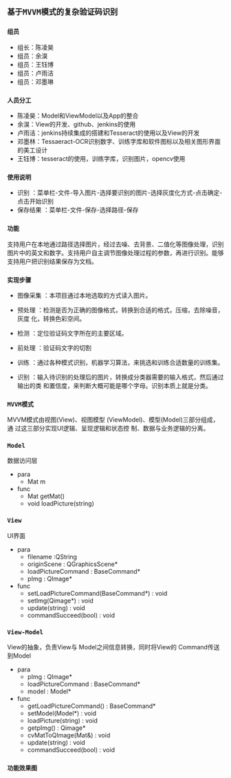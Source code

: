 ## `基于MVVM模式的复杂验证码识别`
### `组员`
* 组长：陈凌昊
* 组员：余淏
* 组员：王钰博
* 组员：卢雨洁 
* 组员：邓墨琳
### `人员分工`
* 陈凌昊：Model和ViewModel以及App的整合
* 余淏：View的开发、github、jenkins的使用
* 卢雨洁：jenkins持续集成的搭建和Tesseract的使用以及View的开发
* 邓墨林：Tessaeract-OCR识别数字、训练字库和软件图标以及相关图形界面的美工设计
* 王钰博：tesseract的使用，训练字库，识别图片，opencv使用
### `使用说明`
* 识别 ：菜单栏-文件-导入图片-选择要识别的图片-选择灰度化方式-点击确定-点击开始识别
* 保存结果 ：菜单栏-文件-保存-选择路径-保存
### `功能`
支持用户在本地通过路径选择图片，经过去噪、去背景、二值化等图像处理，识别图片中的英文和数字。支持用户自主调节图像处理过程的参数，再进行识别。能够支持用户把识别结果保存为文档。

### `实现步骤`
* 图像采集 ：本项目通过本地选取的方式读入图片。
    
* 预处理 ：检测是否为正确的图像格式，转换到合适的格式，压缩，去除噪音，灰度
化，转换色彩空间。
    
* 检测 ：定位验证码文字所在的主要区域。
    
* 前处理 ：验证码文字的切割
    
* 训练 ：通过各种模式识别，机器学习算法，来挑选和训练合适数量的训练集。
    
* 识别 ：输入待识别的处理后的图片，转换成分类器需要的输入格式，然后通过输出的类
和置信度，来判断大概可能是哪个字母。识别本质上就是分类。

### `MVVM模式`
MVVM模式由视图(View)、视图模型 (ViewModel)、模型(Model)三部分组成，通 过这三部分实现UI逻辑、呈现逻辑和状态控 制、数据与业务逻辑的分离。 
### `Model`
数据访问层
* para
    * Mat m
* func
    * Mat getMat()
    * void loadPicture(string)

### `View`
UI界面
* para
    * filename :QString
    * originScene : QGraphicsScene*
    * loadPictureCommand : BaseCommand*
    * pImg : QImage*
* func
    * setLoadPictureCommand(BaseCommand*) : void
    * setImg(Qimage*) : void
    * update(string) : void
    * commandSucceed(bool) : void

### `View-Model`
View的抽象，负责View与 Model之间信息转换，同时将View的 Command传送到Model
* para
    * pImg : QImage*
    * loadPictureCommand : BaseCommand*
    * model : Model*
* func
    * getLoadPictureCommand() : BaseCommand*
    * setModel(Model*) : void
    * loadPicture(string) : void
    * getpImg() : Qimage*
    * cvMatToQImage(Mat&) : void
    * update(string) : void
    * commandSucceed(bool) : void
### `功能效果图`


